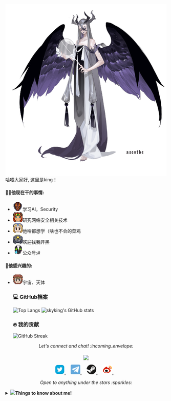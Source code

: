 
<img align="right" src="/Image/Katyusha.png" width='553px' height='536px'>

哈喽大家好, 这里是king！



#### 👨‍💻他现在干的事情:

- <img src="/Image/dac15_frog.gif" width="30px" alt="hi">学习AI，Security
- <img src="/Image/happy.gif" width="30px" alt="hi">研究网络安全相关技术
- <img src="/Image/huff.gif" width="30px" alt="hi">他啥都想学（啥也不会的菜鸡
- <img src="/Image/stars.gif" width="30px" alt="hi">~~欢迎找我开黑~~
- <img src="/Image/tear.gif" width="30px" alt="hi">公众号:#

#### :green_heart:他感兴趣的:

- <img src="/Image/snort.gif" width="30px" alt="hi">宇宙、天体

  <h3>💻 GitHub档案</h3>
  <!-- https://github.com/anuraghazra/github-readme-stats -->

  ![Top Langs](https://github-readme-status.sanyue.site/api/top-langs/?username=w0xking&theme=dracula&locale=cn&border_radius=12&layout=compact)
  ![skyking's GitHub stats](https://github-readme-status.sanyue.site/api?username=w0xking&theme=dracula&locale=cn&border_radius=12)
  <br/>
  <h3>🔥 我的贡献</h3>
  <!-- GitHub Readme Streak Stats - https://github.com/DenverCoder1/github-readme-streak-stats -->
  <p>
    <img src="https://github-readme-streak-stats-rho-lime.vercel.app?user=w0xking&theme=catppuccin-latte&locale=zh_Hans&card_width=755" alt="GitHub Streak" />
  </p>
  

<p align="center"> 
  <i> Let's connect and chat! :incoming_envelope: </i>
</p>
<p align="center"> 
	<img src="https://komarev.com/ghpvc/?username=w0xking&color=green&label=Welcome" align="middle" />
</p>
<p align="center">
  <a href="https://twitter.com/#"><img src="/MySvgs/twitter.svg" width="30px" alt="Twitter">     </a> &nbsp; &nbsp;
  <a href="https://t.me/#"><img src="/MySvgs/telegram.svg" width="30px" alt="Telegram">    </a> &nbsp; &nbsp;
  <a href="https://steamcommunity.com/id/3"><img src="/MySvgs/steam.svg" width="30px" alt="Steam">    </a> &nbsp; &nbsp;
    <a href="https://weibo.com/u/3"><img src="/MySvgs/Weibo.svg" width="30px" alt="Weibo">    </a> &nbsp; &nbsp;
</p>
<p align="center">
  <i> Open to anything under the stars :sparkles: </i>
</p>

<details>
  <summary> <b>  <img src="https://media.giphy.com/media/VgCDAzcKvsR6OM0uWg/giphy.gif" width="50">Things to know about me! </b></summary>


 <!-- [![Github Stats By Anurag](https://github-readme-stats.vercel.app/api?username=w0xking&show_icons=true&title_color=fff&icon_color=79ff97&text_color=9f9f9f&bg_color=151515)](https://github.com/w0xking/) -->
 [![Github Stats By Anurag](https://api.star-history.com/svg?repos=w0xking/Medusa&repos=w0xking/Kernelhub&repos=w0xking/ReiAyanami&repos=w0xking/HackerMind&repos=w0xking/CounterStrike&type=Date)](https://github.com/w0xking/)

![Github Stats By Anurag](https://raw.githubusercontent.com/w0xking/w0xking/master/github-metrics/steam.svg)

</details>

